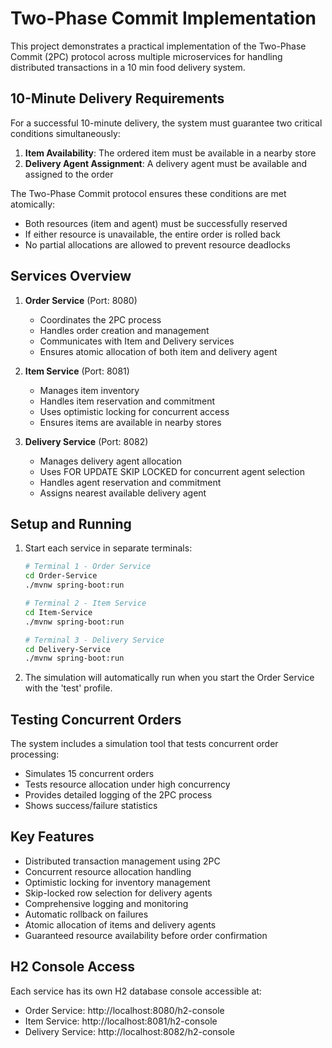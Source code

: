 # Two-Phase Commit Implementation

This project demonstrates a practical implementation of the Two-Phase Commit (2PC) protocol across multiple microservices for handling distributed transactions in a 10 min food delivery system.

## 10-Minute Delivery Requirements

For a successful 10-minute delivery, the system must guarantee two critical conditions simultaneously:
1. **Item Availability**: The ordered item must be available in a nearby store
2. **Delivery Agent Assignment**: A delivery agent must be available and assigned to the order

The Two-Phase Commit protocol ensures these conditions are met atomically:
- Both resources (item and agent) must be successfully reserved
- If either resource is unavailable, the entire order is rolled back
- No partial allocations are allowed to prevent resource deadlocks

## Services Overview

1. **Order Service** (Port: 8080)
   - Coordinates the 2PC process
   - Handles order creation and management
   - Communicates with Item and Delivery services
   - Ensures atomic allocation of both item and delivery agent

2. **Item Service** (Port: 8081)
   - Manages item inventory
   - Handles item reservation and commitment
   - Uses optimistic locking for concurrent access
   - Ensures items are available in nearby stores

3. **Delivery Service** (Port: 8082)
   - Manages delivery agent allocation
   - Uses FOR UPDATE SKIP LOCKED for concurrent agent selection
   - Handles agent reservation and commitment
   - Assigns nearest available delivery agent

## Setup and Running

1. Start each service in separate terminals:
   ```bash
   # Terminal 1 - Order Service
   cd Order-Service
   ./mvnw spring-boot:run

   # Terminal 2 - Item Service
   cd Item-Service
   ./mvnw spring-boot:run

   # Terminal 3 - Delivery Service
   cd Delivery-Service
   ./mvnw spring-boot:run
   ```

2. The simulation will automatically run when you start the Order Service with the 'test' profile.

## Testing Concurrent Orders

The system includes a simulation tool that tests concurrent order processing:

- Simulates 15 concurrent orders
- Tests resource allocation under high concurrency
- Provides detailed logging of the 2PC process
- Shows success/failure statistics

## Key Features

- Distributed transaction management using 2PC
- Concurrent resource allocation handling
- Optimistic locking for inventory management
- Skip-locked row selection for delivery agents
- Comprehensive logging and monitoring
- Automatic rollback on failures
- Atomic allocation of items and delivery agents
- Guaranteed resource availability before order confirmation

## H2 Console Access

Each service has its own H2 database console accessible at:
- Order Service: http://localhost:8080/h2-console
- Item Service: http://localhost:8081/h2-console
- Delivery Service: http://localhost:8082/h2-console
